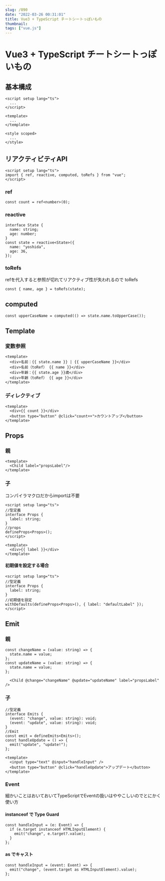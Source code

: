 ```yaml
---
slug: /890
date: "2022-03-26 00:31:01"
title: Vue3 + TypeScript チートシートっぽいもの
thumbnail: 
tags: ["vue.js"]
---
```

# Vue3 + TypeScript チートシートっぽいもの
<!-- wp:heading -->
<h2>基本構成</h2>
<!-- /wp:heading -->

<!-- wp:code -->
<pre class="wp-block-code"><code>&lt;script setup lang="ts"&gt;
  ...
&lt;/script&gt;

&lt;template&gt;
  ...
&lt;/template&gt;

&lt;style scoped&gt;
  ...
&lt;/style&gt;</code></pre>
<!-- /wp:code -->

<!-- wp:heading -->
<h2>リアクティビティAPI</h2>
<!-- /wp:heading -->

<!-- wp:code -->
<pre class="wp-block-code"><code>&lt;script setup lang="ts"&gt;
import { ref, reactive, computed, toRefs } from "vue";
&lt;/script&gt;</code></pre>
<!-- /wp:code -->

<!-- wp:heading {"level":3} -->
<h3>ref</h3>
<!-- /wp:heading -->

<!-- wp:code -->
<pre class="wp-block-code"><code>const count = ref&lt;number&gt;(0);</code></pre>
<!-- /wp:code -->

<!-- wp:heading {"level":3} -->
<h3>reactive</h3>
<!-- /wp:heading -->

<!-- wp:code -->
<pre class="wp-block-code"><code>interface State {
  name: string;
  age: number;
}
const state = reactive&lt;State&gt;({
  name: "yoshida",
  age: 36,
});</code></pre>
<!-- /wp:code -->

<!-- wp:heading {"level":3} -->
<h3>toRefs</h3>
<!-- /wp:heading -->

<!-- wp:paragraph -->
<p>refを代入すると参照が切れてリアクティブ性が失われるので toRefs</p>
<!-- /wp:paragraph -->

<!-- wp:code -->
<pre class="wp-block-code"><code>const { name, age } = toRefs(state);</code></pre>
<!-- /wp:code -->

<!-- wp:heading -->
<h2>computed</h2>
<!-- /wp:heading -->

<!-- wp:code -->
<pre class="wp-block-code"><code>const upperCaseName = computed(() =&gt; state.name.toUpperCase());</code></pre>
<!-- /wp:code -->

<!-- wp:heading -->
<h2>Template</h2>
<!-- /wp:heading -->

<!-- wp:heading {"level":3} -->
<h3>変数参照</h3>
<!-- /wp:heading -->

<!-- wp:code -->
<pre class="wp-block-code"><code>&lt;template>
  &lt;div>名前：{{ state.name }} | {{ upperCaseName }}&lt;/div>
  &lt;div>名前（toRef） {{ name }}&lt;/div>
  &lt;div>年齢：{{ state.age }}歳&lt;/div>
  &lt;div>年齢（toRef） {{ age }}&lt;/div>
&lt;/template>
</code></pre>
<!-- /wp:code -->

<!-- wp:heading {"level":3} -->
<h3>ディレクティブ</h3>
<!-- /wp:heading -->

<!-- wp:code -->
<pre class="wp-block-code"><code>&lt;template&gt;
  &lt;div&gt;{{ count }}&lt;/div&gt;
  &lt;button type="button" @click="count++"&gt;カウントアップ&lt;/button&gt;
&lt;/template&gt;
</code></pre>
<!-- /wp:code -->

<!-- wp:heading -->
<h2>Props</h2>
<!-- /wp:heading -->

<!-- wp:heading {"level":3} -->
<h3>親</h3>
<!-- /wp:heading -->

<!-- wp:code -->
<pre class="wp-block-code"><code>&lt;template&gt;
  &lt;Child label="propsLabel"/&gt;
&lt;/template&gt;</code></pre>
<!-- /wp:code -->

<!-- wp:heading {"level":3} -->
<h3>子</h3>
<!-- /wp:heading -->

<!-- wp:paragraph -->
<p>コンパイラマクロだからimportは不要</p>
<!-- /wp:paragraph -->

<!-- wp:code -->
<pre class="wp-block-code"><code>&lt;script setup lang="ts"&gt;
//型定義
interface Props {
  label: string;
}
//props
defineProps&lt;Props&gt;();
&lt;/script&gt;

&lt;template&gt;
  &lt;div&gt;{{ label }}&lt;/div&gt;
&lt;/template&gt;
</code></pre>
<!-- /wp:code -->

<!-- wp:heading {"level":4} -->
<h4>初期値を設定する場合</h4>
<!-- /wp:heading -->

<!-- wp:code -->
<pre class="wp-block-code"><code>&lt;script setup lang="ts"&gt;
//型定義
interface Props {
  label: string;
}
//初期値を設定
withDefaults(defineProps&lt;Props&gt;(), { label: "defaultLabel" });
&lt;/script&gt;</code></pre>
<!-- /wp:code -->

<!-- wp:heading -->
<h2>Emit</h2>
<!-- /wp:heading -->

<!-- wp:heading {"level":3} -->
<h3>親</h3>
<!-- /wp:heading -->

<!-- wp:code -->
<pre class="wp-block-code"><code>const changeName = (value: string) =&gt; {
  state.name = value;
};
const updateName = (value: string) =&gt; {
  state.name = value;
};</code></pre>
<!-- /wp:code -->

<!-- wp:code -->
<pre class="wp-block-code"><code>  &lt;Child @change="changeName" @update="updateName" label="propsLabel" /&gt;</code></pre>
<!-- /wp:code -->

<!-- wp:heading {"level":3} -->
<h3>子</h3>
<!-- /wp:heading -->

<!-- wp:code -->
<pre class="wp-block-code"><code>//型定義
interface Emits {
  (event: "change", value: string): void;
  (event: "update", value: string): void;
}
//Emit
const emit = defineEmits&lt;Emits&gt;();
const handleUpdate = () =&gt; {
  emit("update", "update!");
};</code></pre>
<!-- /wp:code -->

<!-- wp:code -->
<pre class="wp-block-code"><code>&lt;template&gt;
  &lt;input type="text" @input="handleInput" /&gt;
  &lt;button type="button" @click="handleUpdate"&gt;アップデート&lt;/button&gt;
&lt;/template&gt;</code></pre>
<!-- /wp:code -->

<!-- wp:heading {"level":3} -->
<h3>Event</h3>
<!-- /wp:heading -->

<!-- wp:paragraph -->
<p>細かいことはおいておいてTypeScriptでEventの扱いはややこしいのでとにかく使い方</p>
<!-- /wp:paragraph -->

<!-- wp:heading {"level":4} -->
<h4>instanceof で Type Guard</h4>
<!-- /wp:heading -->

<!-- wp:code -->
<pre class="wp-block-code"><code>const handleInput = (e: Event) =&gt; {
  if (e.target instanceof HTMLInputElement) {
    emit("change", e.target?.value);
  }
};</code></pre>
<!-- /wp:code -->

<!-- wp:heading {"level":4} -->
<h4>as でキャスト</h4>
<!-- /wp:heading -->

<!-- wp:code -->
<pre class="wp-block-code"><code>const handleInput = (event: Event) =&gt; {
  emit("change", (event.target as HTMLInputElement).value);
};</code></pre>
<!-- /wp:code -->